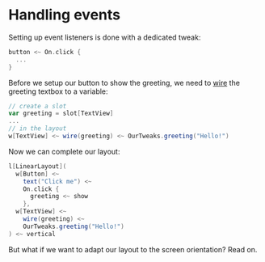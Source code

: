 # Handling events

Setting up event listeners is done with a dedicated tweak:

```scala
button <~ On.click {
  ...
}
```

Before we setup our button to show the greeting, we need to [wire](../guide/Searching.html#slots-and-wires) the
greeting textbox to a variable:

```scala
// create a slot
var greeting = slot[TextView]
...
// in the layout
w[TextView] <~ wire(greeting) <~ OurTweaks.greeting("Hello!")
```

Now we can complete our layout:

```scala
l[LinearLayout](
  w[Button] <~
    text("Click me") <~
    On.click {
      greeting <~ show
    },
  w[TextView] <~
    wire(greeting) <~
    OurTweaks.greeting("Hello!")
) <~ vertical
```

But what if we want to adapt our layout to the screen orientation? Read on.